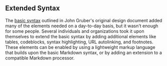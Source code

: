 ## Extended Syntax

The [basic syntax](#basic-syntax) outlined in John Gruber's original design document added many of the elements needed on a day-to-day basis, but it wasn't enough for some people. Several individuals and organizations took it upon themselves to extend the basic syntax by adding additional elements like tables, codeblocks, syntax highlighting, URL autolinking, and footnotes. These elements can be enabled by using a lightweight markup language that builds upon the basic Markdown syntax, or by adding an extension to a compatible Markdown processor.
